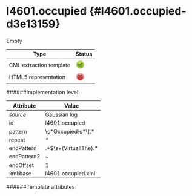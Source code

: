 # l4601.occupied {#l4601.occupied-d3e13159}

Empty


| Type                                                                                                                                                | Status                                                                                                                                              |
|----|----|
| CML extraction template                                                                                                                             | ![](/imgs/Total.png)                                                                                                                                |
| HTML5 representation                                                                                                                                | ![](/imgs/None.png)                                                                                                                                 |

######Implementation level

| Attribute                                                                                                                                           | Value                                                                                                                                               |
|----|----|
| *source*                                                                                                                                            | Gaussian log                                                                                                                                        |
| id                                                                                                                                                  | l4601.occupied                                                                                                                                      |
| pattern                                                                                                                                             | \\s\*Occupied\\s\*\\(.\*                                                                                                                            |
| repeat                                                                                                                                              | \*                                                                                                                                                  |
| endPattern                                                                                                                                          | .\*\$\\s+(VirtualIThe).\*                                                                                                                           |
| endPattern2                                                                                                                                         | \~                                                                                                                                                  |
| endOffset                                                                                                                                           | 1                                                                                                                                                   |
| xml:base                                                                                                                                            | l4601.occupied.xml                                                                                                                                  |

######Template attributes
